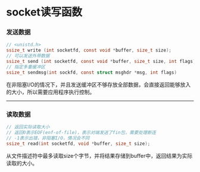 # socket读写函数

### 发送数据

```c
// <unistd.h>
ssize_t write (int socketfd, const void *buffer, size_t size);
// 可以发送外带数据
ssize_t send (int socketfd, const void *buffer, size_t size, int flags);
// 指定多重缓冲区
ssize_t sendmsg(int sockfd, const struct msghdr *msg, int flags)
```

在非阻塞I/O的情况下，并且发送缓冲区不够存放全部数据，会直接返回能够放入的大小，所以需要应用程序执行控制。

------

### 读取数据

```c
// 返回实际读取大小
// 返回0表示EOF(enf-of-file)，表示对端发送了fin包，需要处理断连
// -1表示出错，非阻塞I/O，情况会不同
ssize_t read(int socketfd, void *buffer, size_t size);
```

从文件描述符中最多读取size个字节，并将结果存储到buffer中，返回结果为实际读取的大小。



